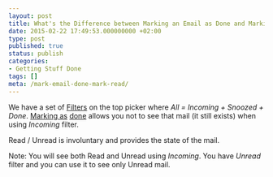 ```yaml
---
layout: post
title: What's the Difference between Marking an Email as Done and Marking as Read?
date: 2015-02-22 17:49:53.000000000 +02:00
type: post
published: true
status: publish
categories:
- Getting Stuff Done
tags: []
meta: /mark-email-done-mark-read/
---
```


We have a set of [Filters](/top-bar-left-triangle-menu/) on the top picker where *All = Incoming + Snoozed + Done*.
[Marking as](/mark-an-email-as-done/) [done](/mark-an-email-as-done/) allows you not to see that mail (it still exists) when using *Incoming* filter.

Read / Unread is involuntary and provides the state of the mail.

Note: You will see both Read and Unread using *Incoming*. You have *Unread* filter and you can use it to see only Unread mail.